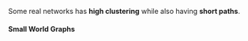 Some real networks has **high clustering** while also having **short paths**.

#### Small World Graphs